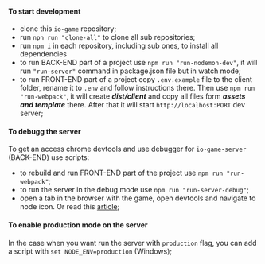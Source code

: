 #### To start development

- clone this `io-game` repository;
- run `npn run "clone-all"` to clone all sub repositories;
- run `npm i` in each repository, including sub ones, to install all dependencies
- to run BACK-END part of a project use `npm run "run-nodemon-dev"`, it will run `"run-server"` command in package.json file but in watch mode;
- to run FRONT-END part of a project copy `.env.example` file to the client folder, rename it to `.env` and follow instructions there. Then use `npm run "run-webpack"`, it will create **_dist/client_** and copy all files form **_assets and template_** there. After that it will start `http://localhost:PORT` dev server;

#### To debugg the server

To get an access chrome devtools and use debugger for `io-game-server` (BACK-END) use scripts:

- to rebuild and run FRONT-END part of the project use `npm run "run-webpack"`;
- to run the server in the debug mode use `npm run "run-server-debug"`;
- open a tab in the browser with the game, open devtools and navigate to node icon. Or read this [article](https://flaviocopes.com/node-debug-devtools/);

#### To enable production mode on the server

In the case when you want run the server with `production` flag, you can add a script with `set NODE_ENV=production` (Windows);
